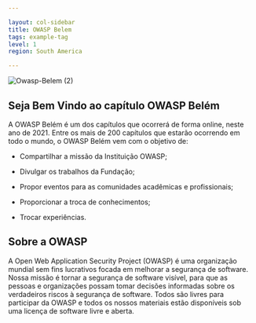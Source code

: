 ```yaml
---

layout: col-sidebar
title: OWASP Belem
tags: example-tag
level: 1
region: South America

---
```

![Owasp-Belem (2)](https://user-images.githubusercontent.com/16158526/117233453-897c0380-adf9-11eb-9532-be5cc93f5085.png)



## Seja Bem Vindo ao capítulo OWASP Belém

A OWASP Belém é um dos capítulos que ocorrerá de forma online, neste ano de 2021. Entre os mais de 200 capítulos que estarão ocorrendo em todo o mundo, o OWASP Belém vem com o objetivo de:


- Compartilhar a missão da Instituição OWASP;

- Divulgar os trabalhos da Fundação;

- Propor eventos para as comunidades acadêmicas e profissionais;

- Proporcionar a troca de conhecimentos;

- Trocar experiências. 

## Sobre a OWASP

A Open Web Application Security Project (OWASP) é uma organização mundial sem fins lucrativos focada em melhorar a segurança de software. Nossa missão é tornar a segurança de software visível, para que as pessoas e organizações possam tomar decisões informadas sobre os verdadeiros riscos à segurança de software. Todos são livres para participar da OWASP e todos os nossos materiais estão disponíveis sob uma licença de software livre e aberta.

